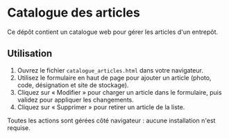 # Catalogue des articles

Ce dépôt contient un catalogue web pour gérer les articles d'un entrepôt.

## Utilisation

1. Ouvrez le fichier `catalogue_articles.html` dans votre navigateur.
2. Utilisez le formulaire en haut de page pour ajouter un article (photo, code, désignation et site de stockage).
3. Cliquez sur « Modifier » pour charger un article dans le formulaire, puis validez pour appliquer les changements.
4. Cliquez sur « Supprimer » pour retirer un article de la liste.

Toutes les actions sont gérées côté navigateur : aucune installation n'est requise.
